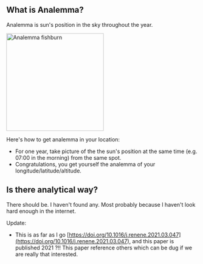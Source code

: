 ## What is Analemma?

Analemma is sun's position in the sky throughout the year.

<a title="Jfishburn at English Wikipedia, CC BY-SA 3.0 &lt;https://creativecommons.org/licenses/by-sa/3.0&gt;, via Wikimedia Commons" href="https://commons.wikimedia.org/wiki/File:Analemma_fishburn.tif"><img width="256" alt="Analemma fishburn" src="https://upload.wikimedia.org/wikipedia/commons/thumb/8/8c/Analemma_fishburn.tif/lossy-page1-475px-Analemma_fishburn.tif.jpg"></a>

Here's how to get analemma in your location:
* For one year, take picture of the the sun's position at the same time (e.g. 07:00 in the morning) from the same spot.
* Congratulations, you get yourself the analemma of your longitude/latitude/altitude.


## Is there analytical way?

There should be. I haven't found any. Most probably because I haven't look hard enough in the internet.

Update: 
* This is as far as I go [https://doi.org/10.1016/j.renene.2021.03.047](https://doi.org/10.1016/j.renene.2021.03.047), and this paper is published 2021 ?!!
  This paper reference others which can be dug if we are really that interested.